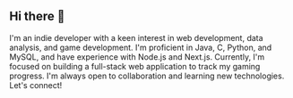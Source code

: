 ## Hi there 👋
I'm an indie developer with a keen interest in web development, data analysis, and game development. I'm proficient in Java, C, Python, and MySQL, and have experience with Node.js and Next.js. Currently, I'm focused on building a full-stack web application to track my gaming progress. I'm always open to collaboration and learning new technologies. Let's connect!
<!--
**273kanna/273kanna** is a ✨ _special_ ✨ repository because its `README.md` (this file) appears on your GitHub profile.

Here are some ideas to get you started:

- 🔭 I’m currently working on ...
- 🌱 I’m currently learning ...
- 👯 I’m looking to collaborate on ...
- 🤔 I’m looking for help with ...
- 💬 Ask me about ...
- 📫 How to reach me: ...
- 😄 Pronouns: ...
- ⚡ Fun fact: ...
-->

